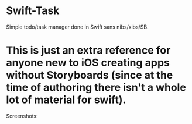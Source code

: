 Swift-Task
==========

Simple todo/task manager done in Swift sans nibs/xibs/SB.


This is just an extra reference for anyone new to iOS creating apps without Storyboards (since at the time of authoring there isn't a whole lot of material for swift).
==========
Screenshots:

